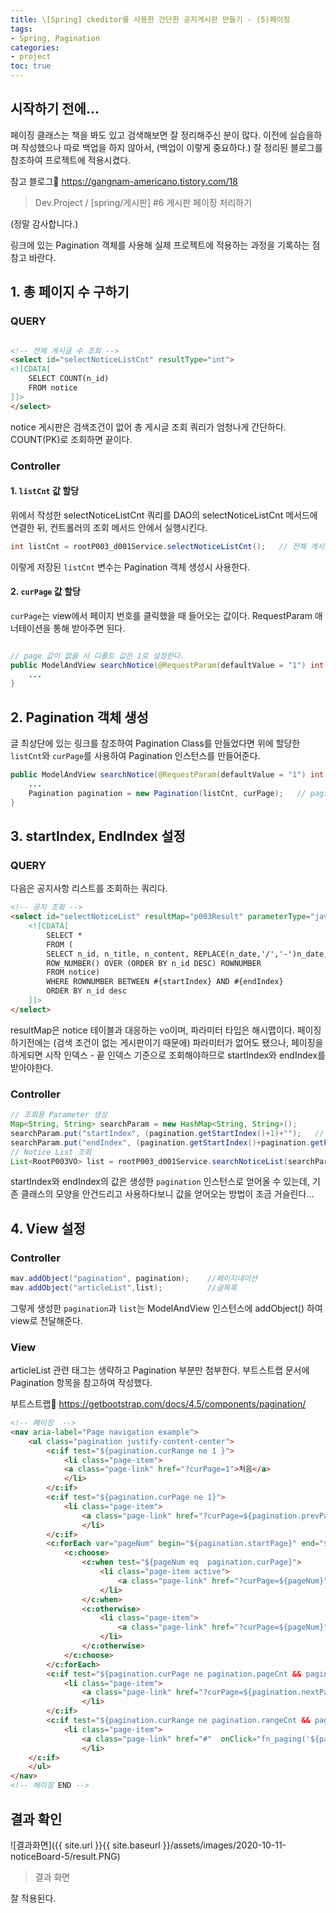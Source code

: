 ```yaml
---
title: \[Spring] ckeditor를 사용한 간단한 공지게시판 만들기 - (5)페이징
tags:
- Spring, Pagination
categories:
- project
toc: true
---
```


## 시작하기 전에...

페이징 클래스는 책을 봐도 있고 검색해보면 잘 정리해주신 분이 많다. 이전에 실습을하며 작성했으나 따로 백업을 하지 않아서, (백업이 이렇게 중요하다.)
잘 정리된 블로그를 참조하여 프로젝트에 적용시켰다.

참고 블로그🔗
<a href="https://gangnam-americano.tistory.com/18">https://gangnam-americano.tistory.com/18</a>
> Dev.Project / [spring/게시판] #6 게시판 페이징 처리하기

(정말 감사합니다.)

링크에 있는 Pagination 객체를 사용해 실제 프로젝트에 적용하는 과정을 기록하는 점 참고 바란다.


## 1. 총 페이지 수 구하기

### QUERY

```html

<!-- 전체 게시글 수 조회 -->
<select id="selectNoticeListCnt" resultType="int">
<![CDATA[
    SELECT COUNT(n_id)
    FROM notice
]]>
</select>

```

notice 게시판은 검색조건이 없어 총 게시글 조회 쿼리가 엄청나게 간단하다. COUNT(PK)로 조회하면 끝이다.


### Controller

#### 1. `listCnt` 값 할당

위에서 작성한 selectNoticeListCnt 쿼리를 DAO의 selectNoticeListCnt 메서드에 연결한 뒤,
컨트롤러의 조회 메서드 안에서 실행시킨다.

```java
int listCnt = rootP003_d001Service.selectNoticeListCnt();	// 전체 게시글 수 조회
```

이렇게 저장된 `listCnt` 변수는 Pagination 객체 생성시 사용한다.


#### 2. `curPage` 값 할당

`curPage`는 view에서 페이지 번호를 클릭했을 때 들어오는 값이다.
RequestParam 애너테이션을 통해 받아주면 된다.

```java

// page 값이 없을 시 디폴트 값은 1로 설정한다.
public ModelAndView searchNotice(@RequestParam(defaultValue = "1") int curPage, HttpServletRequest request) throws Exception {
	...
}

```

## 2. Pagination 객체 생성

글 최상단에 있는 링크를 참조하여 Pagination Class를 만들었다면
위에 할당한 `listCnt`와 `curPage`를 사용하여 Pagination 인스턴스를 만들어준다.

```java
public ModelAndView searchNotice(@RequestParam(defaultValue = "1") int curPage, HttpServletRequest request) throws Exception {
	...
    Pagination pagination = new Pagination(listCnt, curPage);	// pagination 객체 생성
}
```

## 3. startIndex, EndIndex 설정

### QUERY

다음은 공지사항 리스트를 조회하는 쿼리다.

```html
<!-- 공지 조회 -->
<select id="selectNoticeList" resultMap="p003Result" parameterType="java.util.HashMap">
    <![CDATA[
        SELECT *
        FROM (
        SELECT n_id, n_title, n_content, REPLACE(n_date,'/','-')n_date,
        ROW_NUMBER() OVER (ORDER BY n_id DESC) ROWNUMBER
        FROM notice)
        WHERE ROWNUMBER BETWEEN #{startIndex} AND #{endIndex}
        ORDER BY n_id desc
    ]]>
</select>
```

resultMap은 notice 테이블과 대응하는 vo이며, 파라미터 타입은 해시맵이다.
페이징 하기전에는 (검색 조건이 없는 게시판이기 때문에) 파라미터가 없어도 됐으나,
페이징을 하게되면 시작 인덱스 - 끝 인덱스 기준으로 조회해야하므로 startIndex와 endIndex를 받아야한다.


### Controller

```java
// 조회용 Parameter 생성
Map<String, String> searchParam = new HashMap<String, String>();
searchParam.put("startIndex", (pagination.getStartIndex()+1)+"");	// 시작 index는 1부터 이므로 1을 더해줌.
searchParam.put("endIndex", (pagination.getStartIndex()+pagination.getPageSize())+"");	// 끝 index
// Notice List 조회
List<RootP003VO> list = rootP003_d001Service.searchNoticeList(searchParam);
```

startIndex와 endIndex의 값은 생성한 `pagination` 인스턴스로 얻어올 수 있는데,
기존 클래스의 모양을 안건드리고 사용하다보니 값을 얻어오는 방법이 조금 거슬린다... 


## 4. View 설정

### Controller

```java
mav.addObject("pagination", pagination);	//페이지네이션
mav.addObject("articleList",list);			//글목록
```

그렇게 생성한 `pagination`과 `list`는 ModelAndView 인스턴스에 addObject() 하여
view로 전달해준다.

### View

articleList 관련 태그는 생략하고 Pagination 부분만 첨부한다.
부트스트랩 문서에 Pagination 항목을 참고하여 작성했다.

부트스트랩🔗 https://getbootstrap.com/docs/4.5/components/pagination/


```html
<!-- 페이징  -->
<nav aria-label="Page navigation example">
    <ul class="pagination justify-content-center">
        <c:if test="${pagination.curRange ne 1 }">
            <li class="page-item">
            <a class="page-link" href="?curPage=1">처음</a> 
            </li>
        </c:if>
        <c:if test="${pagination.curPage ne 1}">
            <li class="page-item">
                <a class="page-link" href="?curPage=${pagination.prevPage}">이전</a> 
                </li>
        </c:if>
        <c:forEach var="pageNum" begin="${pagination.startPage}" end="${pagination.endPage}">
            <c:choose>
                <c:when test="${pageNum eq  pagination.curPage}">
                    <li class="page-item active">
                        <a class="page-link" href="?curPage=${pageNum}">${pageNum }</a>
                    </li>
                </c:when>
                <c:otherwise>
                    <li class="page-item">
                        <a class="page-link" href="?curPage=${pageNum}">${pageNum }</a>
                    </li>
                </c:otherwise>
            </c:choose>
        </c:forEach>
        <c:if test="${pagination.curPage ne pagination.pageCnt && pagination.pageCnt > 0}">
            <li class="page-item">
                <a class="page-link" href="?curPage=${pagination.nextPage}">다음</a> 
                </li>	                        
        </c:if>
        <c:if test="${pagination.curRange ne pagination.rangeCnt && pagination.rangeCnt > 0}">
            <li class="page-item">
                <a class="page-link" href="#"  onClick="fn_paging('${pagination.pageCnt }')">끝</a> 
                </li>	                    
    </c:if>
    </ul>
</nav>
<!-- 페이징 END -->
```

## 결과 확인

![결과화면]({{ site.url }}{{ site.baseurl }}/assets/images/2020-10-11-noticeBoard-5/result.PNG)
> 결과 화면

잘 적용된다.